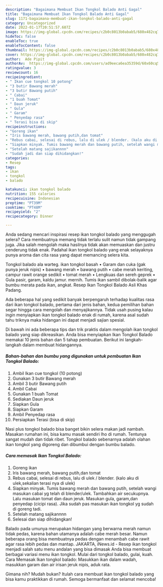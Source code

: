 ```yaml
---
description: "Bagaimana Membuat Ikan Tongkol Balado Anti Gagal"
title: "Bagaimana Membuat Ikan Tongkol Balado Anti Gagal"
slug: 1171-bagaimana-membuat-ikan-tongkol-balado-anti-gagal
category: Uncategorized
date: 2022-01-17T20:51:57.607Z
image: https://img-global.cpcdn.com/recipes/c2b0c8013b0abab5/680x482cq70/ikan-tongkol-balado-foto-resep-utama.jpg
hideToc: false
enableToc: true
enableTocContent: false
thumbnail: https://img-global.cpcdn.com/recipes/c2b0c8013b0abab5/680x482cq70/ikan-tongkol-balado-foto-resep-utama.jpg
cover: https://img-global.cpcdn.com/recipes/c2b0c8013b0abab5/680x482cq70/ikan-tongkol-balado-foto-resep-utama.jpg
author:  Ade Pipit
authorAv:  https://img-global.cpcdn.com/users/ad9eeca6ea35359d/60x60cq50/avatar.jpg
ratingvalue: 3
reviewcount: 16
recipeingredient:
- " Ikan cue tongkol 10 potong"
- "3 butir Bawang merah"
- "3 butir Bawang putih"
- " Cabai"
- "1 buah Tomat"
- " Daun jeruk"
- " Gula"
- " Garam"
- " Penyedap rasa"
- " Terasi bisa di skip"
recipeinstructions:
- "Goreng ikan"
- "Iris bawang merah, bawang putih,dan tomat"
- "Rebus cabai, selesai di rebus, lalu di ulek / blender. (kalo aku di ulek,sekalian terasi nya di ulek)"
- "Siapkan minyak. Tumis bawang merah dan bawang putih, setelah wangi masukan cabai yg telah di blender/ulek. Tambahkan air secukupnya. Lalu masukan tomat dan daun jeruk. Masukan gula, garam,dan penyedap (cicipi rasa). Jika sudah pas masukan ikan tongkol yg sudah di goreng tadi."
- "Setelah matang sajikannnn"
- "Sudah jadi dan siap dihidangkan!"
categories:
- Resep
tags:
- ikan
- tongkol
- balado

katakunci: ikan tongkol balado 
nutrition: 155 calories
recipecuisine: Indonesian
preptime: "PT39M"
cooktime: "PT48M"
recipeyield: "2"
recipecategory: Dinner

---
```



Anda sedang mencari inspirasi resep ikan tongkol balado yang menggugah selera? Cara membuatnya memang tidak terlalu sulit namun tidak gampang juga. Jika salah mengolah maka hasilnya tidak akan memuaskan dan justru cenderung tidak enak. Padahal ikan tongkol balado yang enak selayaknya punya aroma dan cita rasa yang dapat memancing selera kita.


Tongkol balado ala warteg. ikan tongkol basah • Garam dan cuka (gak punya jeruk nipis) • bawang merah • bawang putih • cabe merah keriting, campur rawit orange sedikit • tomat merah • Lengkuas dan sereh geprek • Gula pasir, garam, kaldu jamur. mernih. Tumis ikan sambil dibolak-balik agar bumbu merata pada ikan, angkat. Resep Ikan Tongkol Balado Asli Khas Padang.

Ada beberapa hal yang sedikit banyak berpengaruh terhadap kualitas rasa dari ikan tongkol balado, pertama dari jenis bahan, kedua pemilihan bahan segar hingga cara mengolah dan menyajikannya. Tidak usah pusing kalau ingin menyiapkan ikan tongkol balado enak di rumah, karena asal sudah tahu triknya maka hidangan ini dapat menjadi sajian spesial.


Di bawah ini ada beberapa tips dan trik praktis dalam mengolah ikan tongkol balado yang siap dikreasikan. Anda bisa menyiapkan Ikan Tongkol Balado memakai 10 jenis bahan dan 5 tahap pembuatan. Berikut ini langkah-langkah dalam membuat hidangannya.

<!--inarticleads1-->

##### Bahan-bahan dan bumbu yang digunakan untuk pembuatan Ikan Tongkol Balado:

1. Ambil  Ikan cue tongkol (10 potong)
1. Gunakan 3 butir Bawang merah
1. Ambil 3 butir Bawang putih
1. Ambil  Cabai
1. Gunakan 1 buah Tomat
1. Sediakan  Daun jeruk
1. Siapkan  Gula
1. Siapkan  Garam
1. Ambil  Penyedap rasa
1. Persiapkan  Terasi (bisa di skip)


Nasi plus tongkol balado bisa banget bikin selera makan jadi nambah. Masakan rumahan ini, bisa kamu masak sendiri lho di rumah. Tentunya sangat mudah dan tidak ribet. Tongkol balado sebenarnya adalah olahan ikan tongkol yang digoreng dan dibumbui dengan bumbu balado. 

<!--inarticleads2-->

##### Cara memasak Ikan Tongkol Balado:

1. Goreng ikan
1. Iris bawang merah, bawang putih,dan tomat
1. Rebus cabai, selesai di rebus, lalu di ulek / blender. (kalo aku di ulek,sekalian terasi nya di ulek)
1. Siapkan minyak. Tumis bawang merah dan bawang putih, setelah wangi masukan cabai yg telah di blender/ulek. Tambahkan air secukupnya. Lalu masukan tomat dan daun jeruk. Masukan gula, garam,dan penyedap (cicipi rasa). Jika sudah pas masukan ikan tongkol yg sudah di goreng tadi.
1. Setelah matang sajikannnn
1. Selesai dan siap dihidangkan!

Balado pada umunya merupakan hidangan yang berwarna merah namun tidak pedas, karena bahan utamanya adalah cabe merah besar. Namun beberapa orang bisa membuatnya pedas dengan menambah cabe rawit agar rasa lebih pedas dan mantap. JAKARTA, iNews.id - Resep ikan tongkol menjadi salah satu menu andalan yang bisa dimasak Anda bisa membuat berbagai variasi menu ikan tongkol. Mulai dari tongkol balado, gulai, kuah. Cara Memasak Ikan tongkol balado: Masukkan ikan dalam wadah, masukkan garam dan air irisan jeruk nipis, aduk rata. 

Gimana nih? Mudah bukan? Itulah cara membuat ikan tongkol balado yang bisa kamu praktikkan di rumah. Semoga bermanfaat dan selamat mencoba!
